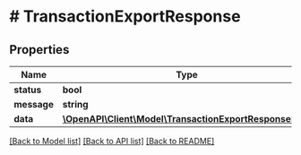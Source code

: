 # # TransactionExportResponse

## Properties

Name | Type | Description | Notes
------------ | ------------- | ------------- | -------------
**status** | **bool** |  |
**message** | **string** |  |
**data** | [**\OpenAPI\Client\Model\TransactionExportResponseData**](TransactionExportResponseData.md) |  |

[[Back to Model list]](../../README.md#models) [[Back to API list]](../../README.md#endpoints) [[Back to README]](../../README.md)
